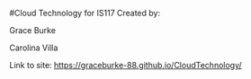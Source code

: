 #Cloud Technology for IS117
Created by:

Grace Burke

Carolina Villa

Link to site: https://graceburke-88.github.io/CloudTechnology/
